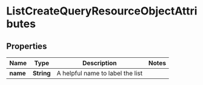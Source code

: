 # ListCreateQueryResourceObjectAttributes

## Properties
Name | Type | Description | Notes
------------ | ------------- | ------------- | -------------
**name** | **String** | A helpful name to label the list | 
